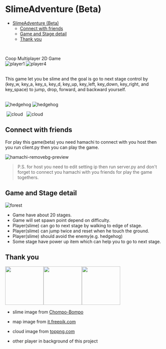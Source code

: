 # SlimeAdventure (Beta)

- [SlimeAdventure (Beta)](#slimeadventure-beta)
  - [Connect with friends](#connect-with-friends)
  - [Game and Stage detail](#game-and-stage-detail)
  - [Thank you](#thank-you)

<br>

Coop Multiplayer 2D Game  <br>
![player1](https://i.imgur.com/2moyhgi.png) ![player4](https://i.imgur.com/lTARH4U.png)

<br>
This game let you be slime and the goal is go to next stage
control by (key_w, key_a, key_s, key_d, key_up, key_left,
key_down, key_right, and key_space) to jump, drop, forward,
and backward yourself.
<br><br>

![hedgehog](https://i.imgur.com/UCcNZDe.png) ![hedgehog](https://i.imgur.com/UCcNZDe.png)

&nbsp;![cloud](https://i.imgur.com/3H1jXq3.png) &nbsp;&nbsp;![cloud](https://i.imgur.com/3H1jXq3.png)
<br>

## Connect with friends

For play this game(beta) you need hamachi to connect with
you host then you run client.py then you can play the game.

![hamachi-removebg-preview](https://i.imgur.com/DL4iZX8.png)

>P.S. for host you need to edit setting ip then run server.py 
and don't forget to connect you hamachi with you friends for 
play the game togethers.

## Game and Stage detail

![forest](https://i.imgur.com/jPGvu6I.jpg)

- Game have about 20 stages.
- Game will set spawn point depend on difficulty.
- Player(slime) can go to next stage by walking to edge of stage.
- Player(slime) can jump twice and reset when he touch the ground.
- Player(slime) should avoid the enemy(e.g. hedgehog)
- Some stage have power up item which can help you to go to next stage.

## Thank you

<img src="https://i.imgur.com/OKduA9x.png" width="123"><img src="https://i.imgur.com/OKduA9x.png" width="123"><img src="https://i.imgur.com/OKduA9x.png" width="123">

- slime image from [Chompo-Bompo](https://www.reddit.com/r/slimerancher/comments/haklxi/i_made_all_the_slime_in_pixel_art/)
  
- map image from [it.freepik.com](https://it.freepik.com/vettori-premium/pixel-art-natura-montagne-pini-albero-sfondo-per-il-gioco-8-bit_7501977.htm)
- cloud image from [toppng.com](https://toppng.com/cloud-fixed-06-blueberry-sans-pixel-art-PNG-free-PNG-Images_179684)
- other player in background of this project
